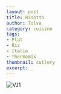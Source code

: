 ```yaml
---
layout: post
title: Risotto
author: Tolva
category: cuisine
tags:
- Plat
- Riz
- Italie
- Thermomix
thumbnail: cutlery
excerpt: _
---
```

![VJ1](https://farm2.staticflickr.com/1606/26616948725_7eb40786e3_b.jpg)
